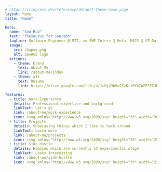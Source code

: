 ```yaml
---
# https://vitepress.dev/reference/default-theme-home-page
layout: home
title: "Home"

hero:
  name: "Saw·Rub"
  text: "Thesaurus for Sourabh"
  tagline: Software Engineer @ MIT, ex-SWE Intern @ Meta, MSCS @ UT Dallas
  image:
    src: /bgpme.png
    alt: SawRub logo
  actions:
    - theme: brand
      text: About Me
      link: /about-me/index
    - theme: alt
      text: Resume
      link: https://drive.google.com/file/d/1uHj49h9wJFvKttPX67nFPSFIJBZHVfSe/view?usp=sharing

features:
  - title: Work Experience
    details: Professional expertise and background
    linkText: Let's go
    link: /about-me/work-experience
    icon: <svg xmlns="http://www.w3.org/2000/svg" height="30" width="30" viewBox="0 0 512 512"><!--!Font Awesome Free 6.5.1 by @fontawesome - https://fontawesome.com License - https://fontawesome.com/license/free Copyright 2024 Fonticons, Inc.--><path fill="#8594ff" d="M184 48H328c4.4 0 8 3.6 8 8V96H176V56c0-4.4 3.6-8 8-8zm-56 8V96H64C28.7 96 0 124.7 0 160v96H192 320 512V160c0-35.3-28.7-64-64-64H384V56c0-30.9-25.1-56-56-56H184c-30.9 0-56 25.1-56 56zM512 288H320v32c0 17.7-14.3 32-32 32H224c-17.7 0-32-14.3-32-32V288H0V416c0 35.3 28.7 64 64 64H448c35.3 0 64-28.7 64-64V288z"/></svg>
  - title: Projects
    details: Showcasing things which I like to hack around
    linkText: Learn more
    link: /about-me/projects
    icon: <svg xmlns="http://www.w3.org/2000/svg" height="30" width="25" viewBox="0 0 640 512"><!--!Font Awesome Free 6.5.1 by @fontawesome - https://fontawesome.com License - https://fontawesome.com/license/free Copyright 2024 Fonticons, Inc.--><path fill="#8594ff" d="M392.8 1.2c-17-4.9-34.7 5-39.6 22l-128 448c-4.9 17 5 34.7 22 39.6s34.7-5 39.6-22l128-448c4.9-17-5-34.7-22-39.6zm80.6 120.1c-12.5 12.5-12.5 32.8 0 45.3L562.7 256l-89.4 89.4c-12.5 12.5-12.5 32.8 0 45.3s32.8 12.5 45.3 0l112-112c12.5-12.5 12.5-32.8 0-45.3l-112-112c-12.5-12.5-32.8-12.5-45.3 0zm-306.7 0c-12.5-12.5-32.8-12.5-45.3 0l-112 112c-12.5 12.5-12.5 32.8 0 45.3l112 112c12.5 12.5 32.8 12.5 45.3 0s12.5-32.8 0-45.3L77.3 256l89.4-89.4c12.5-12.5 12.5-32.8 0-45.3z"/></svg>
  - title: Side Hustle
    details: Hobbies which are currently at experimental stage
    linkText: Looks Interesting
    link: /about-me/side-hustle
    icon: <svg xmlns="http://www.w3.org/2000/svg" height="30" width="22" viewBox="0 0 448 512"><!--!Font Awesome Free 6.5.1 by @fontawesome - https://fontawesome.com License - https://fontawesome.com/license/free Copyright 2024 Fonticons, Inc.--><path fill="#8594ff" d="M288 0H160 128C110.3 0 96 14.3 96 32s14.3 32 32 32V196.8c0 11.8-3.3 23.5-9.5 33.5L10.3 406.2C3.6 417.2 0 429.7 0 442.6C0 480.9 31.1 512 69.4 512H378.6c38.3 0 69.4-31.1 69.4-69.4c0-12.8-3.6-25.4-10.3-36.4L329.5 230.4c-6.2-10.1-9.5-21.7-9.5-33.5V64c17.7 0 32-14.3 32-32s-14.3-32-32-32H288zM192 196.8V64h64V196.8c0 23.7 6.6 46.9 19 67.1L309.5 320h-171L173 263.9c12.4-20.2 19-43.4 19-67.1z"/></svg>
---
```


